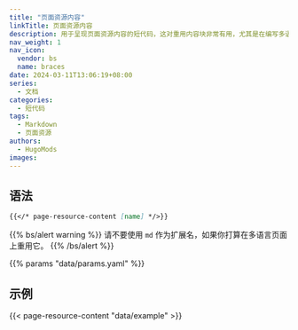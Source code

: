 ```yaml
---
title: "页面资源内容"
linkTitle: 页面资源内容
description: 用于呈现页面资源内容的短代码，这对重用内容块非常有用，尤其是在编写多语言文档时。
nav_weight: 1
nav_icon:
  vendor: bs
  name: braces
date: 2024-03-11T13:06:19+08:00
series:
  - 文档
categories:
  - 短代码
tags:
  - Markdown
  - 页面资源
authors:
  - HugoMods
images:
---
```


## 语法

```markdown
{{</* page-resource-content [name] */>}}
```

{{% bs/alert warning %}}
请不要使用 `md` 作为扩展名，如果你打算在多语言页面上重用它。
{{% /bs/alert %}}

{{% params "data/params.yaml" %}}

## 示例

{{< page-resource-content "data/example" >}}
